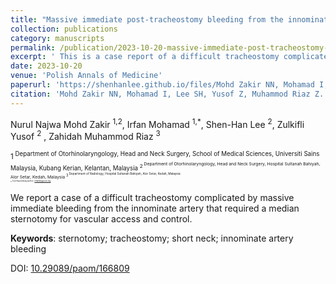 ```yaml
---
title: "Massive immediate post-tracheostomy bleeding from the innominate artery"
collection: publications
category: manuscripts
permalink: /publication/2023-10-20-massive-immediate-post-tracheostomy-bleeding-innominate-artery  
excerpt: ' This is a case report of a difficult tracheostomy complicated by massive immediate bleeding from the innominate artery that required a median sternotomy for vascular access and control.'
date: 2023-10-20
venue: 'Polish Annals of Medicine'
paperurl: 'https://shenhanlee.github.io/files/Mohd Zakir NN, Mohamad I, Lee SH, Yusof Z, Muhamod Riaz Z_Polish Annals of Medicine_2023.pdf'
citation: 'Mohd Zakir NN, Mohamad I, Lee SH, Yusof Z, Muhammod Riaz Z. (2023). &quot;Massive immediate post-tracheostomy bleeding from the innominate artery.&quot; <i>Polish Annals of Medicine</i>. 30(2):157-160.'
---
```


Nurul Najwa Mohd Zakir <sup>1,2</sup>, Irfan Mohamad <sup>1,*</sup>, Shen-Han Lee <sup>2</sup>, Zulkifli Yusof <sup>2</sup> , Zahidah Muhammod Riaz <sup>3</sup>  

<sup>1<sup> Department of Otorhinolaryngology, Head and Neck Surgery, School of Medical Sciences,  Universiti Sains Malaysia, Kubang Kerian, Kelantan, Malaysia
<sup>2<sup> Department of Otorhinolaryngology, Head and Neck Surgery, Hospital Sultanah Bahiyah, Alor Setar, Kedah, Malaysia 
<sup>3<sup> Department of Radiology, Hospital Sultanah Bahiyah, Alor Setar, Kedah, Malaysia  
<sup>*<sup> Corresponding author: [irfankb@usm.my](mailto:irfankb@usm.my)  

We report a case of a difficult tracheostomy complicated by massive immediate bleeding from the innominate artery that required a median sternotomy for vascular access and control.  

<b>Keywords</b>: sternotomy; tracheostomy; short neck; innominate artery bleeding

DOI: [10.29089/paom/166809](https://doi.org/10.29089/paom/166809)  

